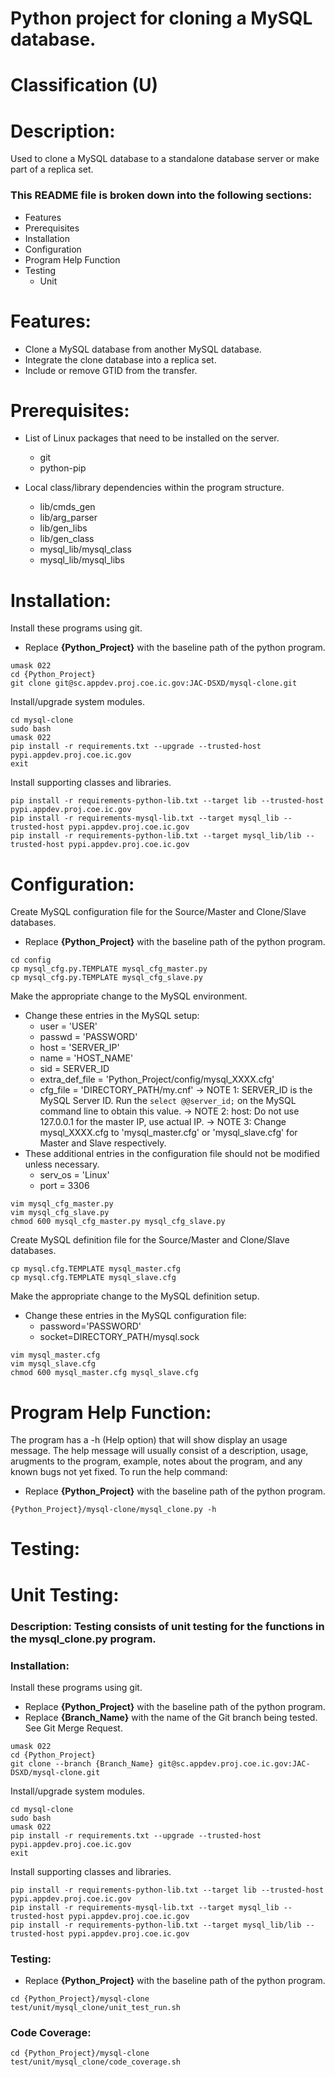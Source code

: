 # Python project for cloning a MySQL database.
# Classification (U)

# Description:
  Used to clone a MySQL database to a standalone database server or make part of a replica set.


###  This README file is broken down into the following sections:
  * Features
  * Prerequisites
  * Installation
  * Configuration
  * Program Help Function
  * Testing
    - Unit


# Features:
  * Clone a MySQL database from another MySQL database.
  * Integrate the clone database into a replica set.
  * Include or remove GTID from the transfer.


# Prerequisites:
  * List of Linux packages that need to be installed on the server.
    - git
    - python-pip

  * Local class/library dependencies within the program structure.
    - lib/cmds_gen
    - lib/arg_parser
    - lib/gen_libs
    - lib/gen_class
    - mysql_lib/mysql_class
    - mysql_lib/mysql_libs


# Installation:

Install these programs using git.
  * Replace **{Python_Project}** with the baseline path of the python program.

```
umask 022
cd {Python_Project}
git clone git@sc.appdev.proj.coe.ic.gov:JAC-DSXD/mysql-clone.git
```

Install/upgrade system modules.

```
cd mysql-clone
sudo bash
umask 022
pip install -r requirements.txt --upgrade --trusted-host pypi.appdev.proj.coe.ic.gov
exit
```

Install supporting classes and libraries.

```
pip install -r requirements-python-lib.txt --target lib --trusted-host pypi.appdev.proj.coe.ic.gov
pip install -r requirements-mysql-lib.txt --target mysql_lib --trusted-host pypi.appdev.proj.coe.ic.gov
pip install -r requirements-python-lib.txt --target mysql_lib/lib --trusted-host pypi.appdev.proj.coe.ic.gov
```

# Configuration:

Create MySQL configuration file for the Source/Master and Clone/Slave databases.
  * Replace **{Python_Project}** with the baseline path of the python program.

```
cd config
cp mysql_cfg.py.TEMPLATE mysql_cfg_master.py
cp mysql_cfg.py.TEMPLATE mysql_cfg_slave.py
```

Make the appropriate change to the MySQL environment.
  * Change these entries in the MySQL setup:
    - user = 'USER'
    - passwd = 'PASSWORD'
    - host = 'SERVER_IP'
    - name = 'HOST_NAME'
    - sid = SERVER_ID
    - extra_def_file = 'Python_Project/config/mysql_XXXX.cfg'
    - cfg_file = 'DIRECTORY_PATH/my.cnf'
      -> NOTE 1:  SERVER_ID is the MySQL Server ID.  Run the `select @@server_id;` on the MySQL command line to obtain this value.
      -> NOTE 2:  host:  Do not use 127.0.0.1 for the master IP, use actual IP.
      -> NOTE 3:  Change mysql_XXXX.cfg to 'mysql_master.cfg' or 'mysql_slave.cfg' for Master and Slave respectively.
  * These additional entries in the configuration file should not be modified unless necessary.
    - serv_os = 'Linux'
    - port = 3306

```
vim mysql_cfg_master.py
vim mysql_cfg_slave.py
chmod 600 mysql_cfg_master.py mysql_cfg_slave.py
```

Create MySQL definition file for the Source/Master and Clone/Slave databases.

```
cp mysql.cfg.TEMPLATE mysql_master.cfg
cp mysql.cfg.TEMPLATE mysql_slave.cfg
```

Make the appropriate change to the MySQL definition setup.
  * Change these entries in the MySQL configuration file:
    - password='PASSWORD'
    - socket=DIRECTORY_PATH/mysql.sock

```
vim mysql_master.cfg
vim mysql_slave.cfg
chmod 600 mysql_master.cfg mysql_slave.cfg
```


# Program Help Function:

 The program has a -h (Help option) that will show display an usage message.  The help message will usually consist of a description, usage, arugments to the program, example, notes about the program, and any known bugs not yet fixed.  To run the help command: 
  * Replace **{Python_Project}** with the baseline path of the python program.

```
{Python_Project}/mysql-clone/mysql_clone.py -h
```


# Testing:

# Unit Testing:

### Description: Testing consists of unit testing for the functions in the mysql_clone.py program.

### Installation:

Install these programs using git.
  * Replace **{Python_Project}** with the baseline path of the python program.
  * Replace **{Branch_Name}** with the name of the Git branch being tested.  See Git Merge Request.

```
umask 022
cd {Python_Project}
git clone --branch {Branch_Name} git@sc.appdev.proj.coe.ic.gov:JAC-DSXD/mysql-clone.git
```

Install/upgrade system modules.

```
cd mysql-clone
sudo bash
umask 022
pip install -r requirements.txt --upgrade --trusted-host pypi.appdev.proj.coe.ic.gov
exit
```

Install supporting classes and libraries.

```
pip install -r requirements-python-lib.txt --target lib --trusted-host pypi.appdev.proj.coe.ic.gov
pip install -r requirements-mysql-lib.txt --target mysql_lib --trusted-host pypi.appdev.proj.coe.ic.gov
pip install -r requirements-python-lib.txt --target mysql_lib/lib --trusted-host pypi.appdev.proj.coe.ic.gov
```


### Testing:
  * Replace **{Python_Project}** with the baseline path of the python program.

```
cd {Python_Project}/mysql-clone
test/unit/mysql_clone/unit_test_run.sh
```

### Code Coverage:

```
cd {Python_Project}/mysql-clone
test/unit/mysql_clone/code_coverage.sh
```

